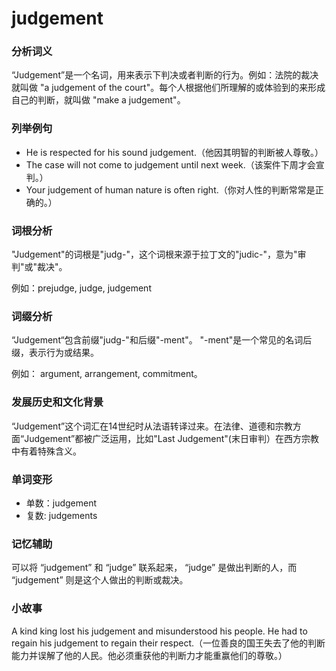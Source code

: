# judgement

### 分析词义

  

“Judgement”是一个名词，用来表示下判决或者判断的行为。例如：法院的裁决就叫做 "a judgement of the court"。每个人根据他们所理解的或体验到的来形成自己的判断，就叫做 "make a judgement"。

  

### 列举例句

  

*   He is respected for his sound judgement.（他因其明智的判断被人尊敬。）
*   The case will not come to judgement until next week.（该案件下周才会宣判。）
*   Your judgement of human nature is often right.（你对人性的判断常常是正确的。）

  

### 词根分析

  

"Judgement"的词根是"judg-"，这个词根来源于拉丁文的"judic-"，意为"审判"或"裁决"。

  

例如：prejudge, judge, judgement

  

### 词缀分析

  

“Judgement“包含前缀"judg-"和后缀"-ment"。 "-ment"是一个常见的名词后缀，表示行为或结果。

  

例如： argument, arrangement, commitment。

  

### 发展历史和文化背景

  

“Judgement”这个词汇在14世纪时从法语转译过来。在法律、道德和宗教方面“Judgement”都被广泛运用，比如"Last Judgement"(末日审判）在西方宗教中有着特殊含义。

  

### 单词变形

  

*   单数：judgement
*   复数: judgements

  

### 记忆辅助

  

可以将 “judgement” 和 “judge” 联系起来， “judge” 是做出判断的人，而 “judgement” 则是这个人做出的判断或裁决。

  

### 小故事

  

A kind king lost his judgement and misunderstood his people. He had to regain his judgement to regain their respect.（一位善良的国王失去了他的判断能力并误解了他的人民。他必须重获他的判断力才能重赢他们的尊敬。）
